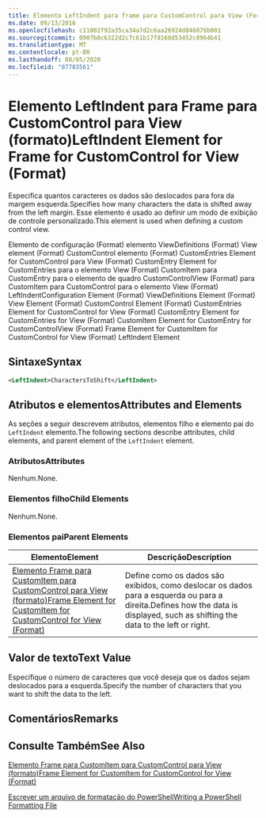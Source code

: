 ```yaml
---
title: Elemento LeftIndent para frame para CustomControl para View (Format) | Microsoft Docs
ms.date: 09/13/2016
ms.openlocfilehash: c11002f92a35ca34a7d2c6aa26924d846076b001
ms.sourcegitcommit: 0907b8c6322d2c7c61b17f8168d53452c8964b41
ms.translationtype: MT
ms.contentlocale: pt-BR
ms.lasthandoff: 08/05/2020
ms.locfileid: "87783561"
---
```

# <a name="leftindent-element-for-frame-for-customcontrol-for-view-format"></a><span data-ttu-id="fd1be-102">Elemento LeftIndent para Frame para CustomControl para View (formato)</span><span class="sxs-lookup"><span data-stu-id="fd1be-102">LeftIndent Element for Frame for CustomControl for View (Format)</span></span>

<span data-ttu-id="fd1be-103">Especifica quantos caracteres os dados são deslocados para fora da margem esquerda.</span><span class="sxs-lookup"><span data-stu-id="fd1be-103">Specifies how many characters the data is shifted away from the left margin.</span></span> <span data-ttu-id="fd1be-104">Esse elemento é usado ao definir um modo de exibição de controle personalizado.</span><span class="sxs-lookup"><span data-stu-id="fd1be-104">This element is used when defining a custom control view.</span></span>

<span data-ttu-id="fd1be-105">Elemento de configuração (Format) elemento ViewDefinitions (Format) View element (Format) CustomControl elemento (Format) CustomEntries Element for CustomControl para View (Format) CustomEntry Element for CustomEntries para o elemento View (Format) CustomItem para CustomEntry para o elemento de quadro CustomControlView (Format) para CustomItem para CustomControl para o elemento View (Format) LeftIndent</span><span class="sxs-lookup"><span data-stu-id="fd1be-105">Configuration Element (Format) ViewDefinitions Element (Format) View Element (Format) CustomControl Element (Format) CustomEntries Element for CustomControl for View (Format) CustomEntry Element for CustomEntries for View (Format) CustomItem Element for CustomEntry for CustomControlView (Format) Frame Element for CustomItem for CustomControl for View (Format) LeftIndent Element</span></span>

## <a name="syntax"></a><span data-ttu-id="fd1be-106">Sintaxe</span><span class="sxs-lookup"><span data-stu-id="fd1be-106">Syntax</span></span>

```xml
<LeftIndent>CharactersToShift</LeftIndent>
```

## <a name="attributes-and-elements"></a><span data-ttu-id="fd1be-107">Atributos e elementos</span><span class="sxs-lookup"><span data-stu-id="fd1be-107">Attributes and Elements</span></span>

<span data-ttu-id="fd1be-108">As seções a seguir descrevem atributos, elementos filho e elemento pai do `LeftIndent` elemento.</span><span class="sxs-lookup"><span data-stu-id="fd1be-108">The following sections describe attributes, child elements, and parent element of the `LeftIndent` element.</span></span>

### <a name="attributes"></a><span data-ttu-id="fd1be-109">Atributos</span><span class="sxs-lookup"><span data-stu-id="fd1be-109">Attributes</span></span>

<span data-ttu-id="fd1be-110">Nenhum.</span><span class="sxs-lookup"><span data-stu-id="fd1be-110">None.</span></span>

### <a name="child-elements"></a><span data-ttu-id="fd1be-111">Elementos filho</span><span class="sxs-lookup"><span data-stu-id="fd1be-111">Child Elements</span></span>

<span data-ttu-id="fd1be-112">Nenhum.</span><span class="sxs-lookup"><span data-stu-id="fd1be-112">None.</span></span>

### <a name="parent-elements"></a><span data-ttu-id="fd1be-113">Elementos pai</span><span class="sxs-lookup"><span data-stu-id="fd1be-113">Parent Elements</span></span>

|<span data-ttu-id="fd1be-114">Elemento</span><span class="sxs-lookup"><span data-stu-id="fd1be-114">Element</span></span>|<span data-ttu-id="fd1be-115">Descrição</span><span class="sxs-lookup"><span data-stu-id="fd1be-115">Description</span></span>|
|-------------|-----------------|
|[<span data-ttu-id="fd1be-116">Elemento Frame para CustomItem para CustomControl para View (formato)</span><span class="sxs-lookup"><span data-stu-id="fd1be-116">Frame Element for CustomItem for CustomControl for View (Format)</span></span>](./frame-element-for-customitem-for-customcontrol-for-view-format.md)|<span data-ttu-id="fd1be-117">Define como os dados são exibidos, como deslocar os dados para a esquerda ou para a direita.</span><span class="sxs-lookup"><span data-stu-id="fd1be-117">Defines how the data is displayed, such as shifting the data to the left or right.</span></span>|

## <a name="text-value"></a><span data-ttu-id="fd1be-118">Valor de texto</span><span class="sxs-lookup"><span data-stu-id="fd1be-118">Text Value</span></span>

<span data-ttu-id="fd1be-119">Especifique o número de caracteres que você deseja que os dados sejam deslocados para a esquerda.</span><span class="sxs-lookup"><span data-stu-id="fd1be-119">Specify the number of characters that you want to shift the data to the left.</span></span>

## <a name="remarks"></a><span data-ttu-id="fd1be-120">Comentários</span><span class="sxs-lookup"><span data-stu-id="fd1be-120">Remarks</span></span>

## <a name="see-also"></a><span data-ttu-id="fd1be-121">Consulte Também</span><span class="sxs-lookup"><span data-stu-id="fd1be-121">See Also</span></span>

[<span data-ttu-id="fd1be-122">Elemento Frame para CustomItem para CustomControl para View (formato)</span><span class="sxs-lookup"><span data-stu-id="fd1be-122">Frame Element for CustomItem for CustomControl for View (Format)</span></span>](./frame-element-for-customitem-for-customcontrol-for-view-format.md)

[<span data-ttu-id="fd1be-123">Escrever um arquivo de formatação do PowerShell</span><span class="sxs-lookup"><span data-stu-id="fd1be-123">Writing a PowerShell Formatting File</span></span>](./writing-a-powershell-formatting-file.md)
